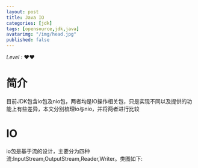 ```yaml
---
layout: post
title: Java IO
categories: [jdk]
tags: [opensource,jdk,java]
avatarimg: "/img/head.jpg"
published: false
---
```


*Level :* &hearts;&hearts;

# 简介

目前JDK包含io包及nio包，两者均是IO操作相关包，只是实现不同以及提供的功能上有些差异，本文分别梳理io与nio，并将两者进行比较

# IO

io包是基于流的设计，主要分为四种流:InputStream,OutputStream,Reader,Writer。类图如下:

![]()

